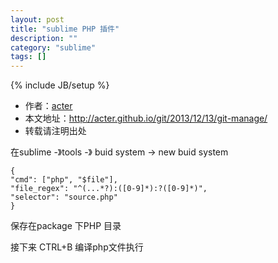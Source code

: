 ```yaml
---
layout: post
title: "sublime PHP 插件"
description: ""
category: "sublime"
tags: []
---
```

{% include JB/setup %}
* 作者：[acter](https://github.com/acter)
* 本文地址：http://acter.github.io/git/2013/12/13/git-manage/
* 转载请注明出处

在sublime -》tools -》 buid system -> new buid system

	{
	"cmd": ["php", "$file"],
	"file_regex": "^(...*?):([0-9]*):?([0-9]*)",
	"selector": "source.php"
	}
保存在package 下PHP 目录

接下来 CTRL+B 编译php文件执行
